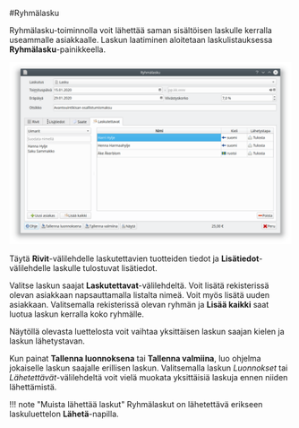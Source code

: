 #Ryhmälasku  

Ryhmälasku-toiminnolla voit lähettää saman sisältöisen laskulle kerralla useammalle asiakkaalle. Laskun laatiminen aloitetaan laskulistauksessa **Ryhmälasku**-painikkeella.

![](ryhmalasku.png)

Täytä **Rivit**-välilehdelle laskutettavien tuotteiden tiedot ja **Lisätiedot**-välilehdelle laskulle tulostuvat lisätiedot.

Valitse laskun saajat **Laskutettavat**-välilehdeltä. Voit lisätä rekisterissä olevan asiakkaan napsauttamalla listalta nimeä. Voit myös lisätä uuden asiakkaan. Valitsemalla rekisterissä olevan ryhmän ja **Lisää kaikki** saat luotua laskun kerralla koko  ryhmälle.

Näytöllä olevasta luettelosta voit vaihtaa yksittäisen laskun saajan kielen ja laskun lähetystavan.

Kun painat **Tallenna luonnoksena** tai **Tallenna valmiina**, luo ohjelma jokaiselle laskun saajalle erillisen laskun. Valitsemalla laskun *Luonnokset* tai *Lähetettävät*-välilehdeltä voit vielä muokata yksittäisiä laskuja ennen niiden lähettämistä.

!!! note "Muista lähettää laskut"
    Ryhmälaskut on lähetettävä erikseen laskuluettelon **Lähetä**-napilla.
